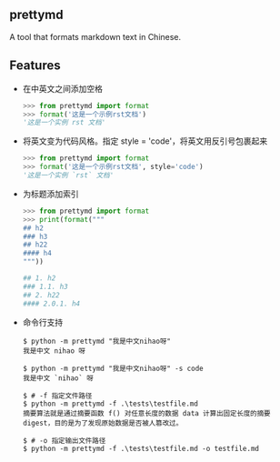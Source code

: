 prettymd
--------


A tool that formats markdown text in Chinese.


Features
--------


- 在中英文之间添加空格
    ```python
    >>> from prettymd import format
    >>> format('这是一个示例rst文档')
    '这是一个实例 rst 文档'
    ```

- 将英文变为代码风格。指定 style = 'code'，将英文用反引号包裹起来

    ```python
    >>> from prettymd import format
    >>> format('这是一个示例rst文档', style='code')
    '这是一个实例 `rst` 文档'
    ```


- 为标题添加索引
    ```python
    >>> from prettymd import format
    >>> print(format("""
    ## h2
    ### h3
    ## h22
    #### h4
    """))

    ## 1. h2
    ### 1.1. h3
    ## 2. h22
    #### 2.0.1. h4
    ```

- 命令行支持
    ```shell
    $ python -m prettymd "我是中文nihao呀"
    我是中文 nihao 呀

    $ python -m prettymd "我是中文nihao呀" -s code
    我是中文 `nihao` 呀

    $ # -f 指定文件路径
    $ python -m prettymd -f .\tests\testfile.md
    摘要算法就是通过摘要函数 f() 对任意长度的数据 data 计算出固定长度的摘要 digest，目的是为了发现原始数据是否被人篡改过。

    $ # -o 指定输出文件路径
    $ python -m prettymd -f .\tests\testfile.md -o testfile.md
    ```
